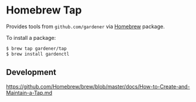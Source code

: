 # Homebrew Tap

Provides tools from `github.com/gardener` via [Homebrew](http://brew.sh/) package.

To install a package:

```bash
$ brew tap gardener/tap
$ brew install gardenctl
```

## Development

https://github.com/Homebrew/brew/blob/master/docs/How-to-Create-and-Maintain-a-Tap.md
